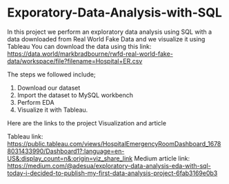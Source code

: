 # Exporatory-Data-Analysis-with-SQL
In this project we perform an exploratory data analysis using SQL with a data downloaded from Real World Fake Data and we visualize it using Tableau
You can download the data using this link: https://data.world/markbradbourne/rwfd-real-world-fake-data/workspace/file?filename=Hospital+ER.csv

The steps we followed include;
1. Download our dataset
2. Import the dataset to MySQL workbench
3. Perform EDA
4. Visualize it with Tableau.

Here are the links to the project Visualization and article

Tableau link: https://public.tableau.com/views/HospitalEmergencyRoomDashboard_16788031433990/Dashboard1?:language=en-US&:display_count=n&:origin=viz_share_link
Medium article link: https://medium.com/@adesua/exploratory-data-analysis-eda-with-sql-today-i-decided-to-publish-my-first-data-analysis-project-6fab3169e0b3
